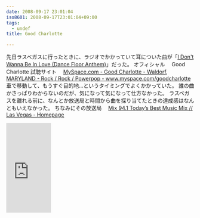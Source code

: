 ```yaml
---
date: 2008-09-17 23:01:04
iso8601: 2008-09-17T23:01:04+09:00
tags:
  - undef
title: Good Charlotte

---
```


<p>先日ラスベガスに行ったときに、ラジオでかかっていて耳についた曲が「<a href="https://itunes.apple.com/us/album/good-morning-revival/id280429634?i=280429671">I Don't Wanna Be In Love (Dance Floor Anthem)</a>」だった。
オフィシャル
　Good Charlotte
試聴サイト
　<a href="https://myspace.com/goodcharlotte">MySpace.com - Good Charlotte - Waldorf, MARYLAND - Rock / Rock / Powerpop  - www.myspace.com/goodcharlotte</a>
車で移動して、もうすぐ目的地&#133;というタイミングでよくかかっていた。
誰の曲かさっぱりわからないのだが、気になって気になって仕方なかった。
ラスベガスを離れる前に、なんとか放送局と時間から曲を探り当てたときの達成感はなんともいえなかった。
ちなみにその放送局
　<a href="http://mix941fm.cbslocal.com/">Mix 94.1 Today&#8217;s Best Music Mix // Las Vegas - Homepage</a></p>

<iframe src="http://rcm-jp.amazon.co.jp/e/cm?t=nqounet-22&o=9&p=8&l=as1&asins=B000LE0TGU&fc1=000000&IS2=1&lt1=_blank&m=amazon&lc1=0000FF&bc1=000000&bg1=FFFFFF&f=ifr" style="width:120px;height:240px;" scrolling="no" marginwidth="0" marginheight="0" frameborder="0"></iframe>
    	